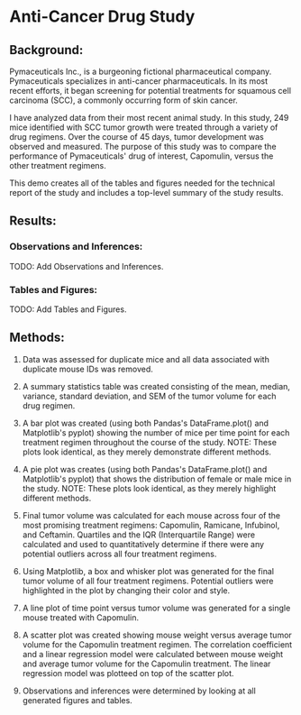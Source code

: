 # Anti-Cancer Drug Study

## Background:

Pymaceuticals Inc., is a burgeoning fictional pharmaceutical company. Pymaceuticals specializes in anti-cancer pharmaceuticals. In its most recent efforts, it began screening for potential treatments for squamous cell carcinoma (SCC), a commonly occurring form of skin cancer.

I have analyzed data from their most recent animal study. In this study, 249 mice identified with SCC tumor growth were treated through a variety of drug regimens. Over the course of 45 days, tumor development was observed and measured. The purpose of this study was to compare the performance of Pymaceuticals' drug of interest, Capomulin, versus the other treatment regimens. 

This demo creates all of the tables and figures needed for the technical report of the study and includes a top-level summary of the study results.

## Results:
### Observations and Inferences:
TODO: Add Observations and Inferences.

### Tables and Figures:
TODO: Add Tables and Figures.

## Methods: 

1. Data was assessed for duplicate mice and all data associated with duplicate mouse IDs was removed.

2. A summary statistics table was created consisting of the mean, median, variance, standard deviation, and SEM of the tumor volume for each drug regimen.

3.  A bar plot was created (using both Pandas's DataFrame.plot() and Matplotlib's pyplot) showing the number of mice per time point for each treatment regimen throughout the course of the study.
NOTE: These plots look identical, as they merely demonstrate different methods.

4. A pie plot was creates (using both Pandas's DataFrame.plot() and Matplotlib's pyplot) that shows the distribution of female or male mice in the study.
NOTE: These plots look identical, as they merely highlight different methods.

5. Final tumor volume was calculated for each mouse across four of the most promising treatment regimens: Capomulin, Ramicane, Infubinol, and Ceftamin. Quartiles and the IQR (Interquartile Range) were calculated and used to quantitatively determine if there were any potential outliers across all four treatment regimens.

6. Using Matplotlib, a box and whisker plot was generated for the final tumor volume of all four treatment regimens. Potential outliers were highlighted in the plot by changing their color and style.

7. A line plot of time point versus tumor volume was generated for a single mouse treated with Capomulin.

8. A scatter plot was created showing mouse weight versus average tumor volume for the Capomulin treatment regimen. The correlation coefficient and a linear regression model were calculated between mouse weight and average tumor volume for the Capomulin treatment. The linear regression model was plotteed on top of the scatter plot.

9.  Observations and inferences were determined by looking at all generated figures and tables.
